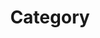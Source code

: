 ---
title: "Category"
layout: categories
permalink: /categories/
author_profile: true
side_main: true
---